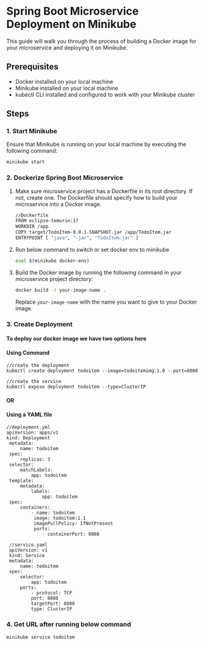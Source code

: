 # Spring Boot Microservice Deployment on Minikube

This guide will walk you through the process of building a Docker image for your microservice and deploying it on Minikube.

## Prerequisites

- Docker installed on your local machine
- Minikube installed on your local machine
- kubectl CLI installed and configured to work with your Minikube cluster

## Steps

### 1. Start Minikube
Ensure that Minikube is running on your local machine by executing the following command:
    
```bash
minikube start
```


### 2. Dockerize Spring Boot Microservice

1. Make sure microservice project has a Dockerfile in its root directory. If not, create one. The Dockerfile should specify how to build your microservice into a Docker image.
    ```bash
   //Dockerfile
    FROM eclipse-temurin:17
    WORKDIR /app
    COPY target/TodoItem-0.0.1-SNAPSHOT.jar /app/TodoItem.jar
    ENTRYPOINT [ "java", "-jar", "TodoItem.jar" ]
    ```
2. Run below command to switch or set docker env to minikube
    ```bash
    eval $(minikube docker-env)
    ```

3. Build the Docker image by running the following command in your microservice project directory:

    ```bash
    docker build -t your-image-name .
    ```

   Replace `your-image-name` with the name you want to give to your Docker image.

### 3. Create Deployment
#### To deploy our docker image we have two options here
    
#### Using Command

    
    //create the deployment
    kubectl create deployment todoitem --image=todoitemimg:1.0 --port=8080
    
    //create the service
    kubectl expose deployment todoitem --type=ClusterIP
    
#### OR
    
#### Using a YAML file

     
    //deployment.yml
    apiVersion: apps/v1
    kind: Deployment
     metadata:
         name: todoitem
     spec:
         replicas: 3
     selector:
         matchLabels:
             app: todoitem
     template:
         metadata:
             labels:
                 app: todoitem
     spec:
         containers:
             - name: todoitem
              image: todoitem:1.1
              imagePullPolicy: IfNotPresent
              ports:
                 - containerPort: 8080

     //service.yaml
     apiVersion: v1
     kind: Service
     metadata:
         name: todoitem
     spec:
         selector:
             app: todoitem
         ports:
             - protocol: TCP
             port: 8080
             targetPort: 8080
             type: ClusterIP

    
    
    
### 4. Get URL after running below command

```bash
minikube service todoitem 
```